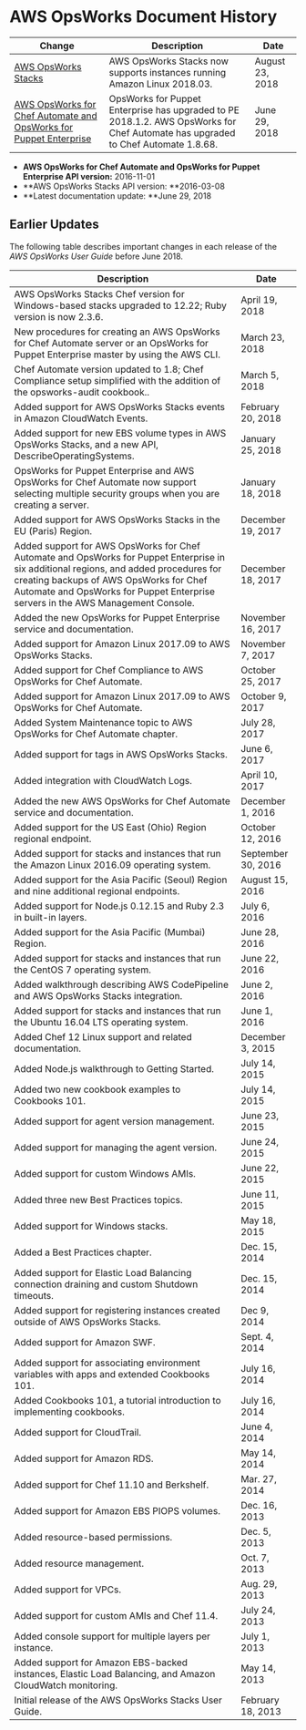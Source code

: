 # AWS OpsWorks Document History<a name="history"></a>

| Change | Description | Date | 
| --- |--- |--- |
| [AWS OpsWorks Stacks](#history) | AWS OpsWorks Stacks now supports instances running Amazon Linux 2018\.03\. | August 23, 2018 | 
| [AWS OpsWorks for Chef Automate and OpsWorks for Puppet Enterprise](#history) | OpsWorks for Puppet Enterprise has upgraded to PE 2018\.1\.2\. AWS OpsWorks for Chef Automate has upgraded to Chef Automate 1\.8\.68\. | June 29, 2018 | 
+ **AWS OpsWorks for Chef Automate and OpsWorks for Puppet Enterprise API version:** 2016\-11\-01
+ **AWS OpsWorks Stacks API version: **2016\-03\-08
+ **Latest documentation update: **June 29, 2018

## Earlier Updates<a name="history-older"></a>

The following table describes important changes in each release of the *AWS OpsWorks User Guide* before June 2018\.


| Description | Date | 
| --- | --- | 
| AWS OpsWorks Stacks Chef version for Windows\-based stacks upgraded to 12\.22; Ruby version is now 2\.3\.6\. | April 19, 2018 | 
| New procedures for creating an AWS OpsWorks for Chef Automate server or an OpsWorks for Puppet Enterprise master by using the AWS CLI\. | March 23, 2018 | 
| Chef Automate version updated to 1\.8; Chef Compliance setup simplified with the addition of the opsworks\-audit cookbook\.\. | March 5, 2018 | 
| Added support for AWS OpsWorks Stacks events in Amazon CloudWatch Events\. | February 20, 2018 | 
| Added support for new EBS volume types in AWS OpsWorks Stacks, and a new API, DescribeOperatingSystems\. | January 25, 2018 | 
| OpsWorks for Puppet Enterprise and AWS OpsWorks for Chef Automate now support selecting multiple security groups when you are creating a server\. | January 18, 2018 | 
| Added support for AWS OpsWorks Stacks in the EU \(Paris\) Region\. | December 19, 2017 | 
| Added support for AWS OpsWorks for Chef Automate and OpsWorks for Puppet Enterprise in six additional regions, and added procedures for creating backups of AWS OpsWorks for Chef Automate and OpsWorks for Puppet Enterprise servers in the AWS Management Console\. | December 18, 2017 | 
| Added the new OpsWorks for Puppet Enterprise service and documentation\. | November 16, 2017 | 
| Added support for Amazon Linux 2017\.09 to AWS OpsWorks Stacks\. | November 7, 2017 | 
| Added support for Chef Compliance to AWS OpsWorks for Chef Automate\. | October 25, 2017 | 
| Added support for Amazon Linux 2017\.09 to AWS OpsWorks for Chef Automate\. | October 9, 2017 | 
| Added System Maintenance topic to AWS OpsWorks for Chef Automate chapter\. | July 28, 2017 | 
| Added support for tags in AWS OpsWorks Stacks\. | June 6, 2017 | 
| Added integration with CloudWatch Logs\. | April 10, 2017 | 
| Added the new AWS OpsWorks for Chef Automate service and documentation\. | December 1, 2016 | 
| Added support for the US East \(Ohio\) Region regional endpoint\. | October 12, 2016 | 
| Added support for stacks and instances that run the Amazon Linux 2016\.09 operating system\. | September 30, 2016 | 
| Added support for the Asia Pacific \(Seoul\) Region and nine additional regional endpoints\. | August 15, 2016 | 
| Added support for Node\.js 0\.12\.15 and Ruby 2\.3 in built\-in layers\. | July 6, 2016 | 
| Added support for the Asia Pacific \(Mumbai\) Region\. | June 28, 2016 | 
| Added support for stacks and instances that run the CentOS 7 operating system\. | June 22, 2016 | 
| Added walkthrough describing AWS CodePipeline and AWS OpsWorks Stacks integration\. | June 2, 2016 | 
| Added support for stacks and instances that run the Ubuntu 16\.04 LTS operating system\. | June 1, 2016 | 
| Added Chef 12 Linux support and related documentation\.  | December 3, 2015 | 
| Added Node\.js walkthrough to Getting Started\. | July 14, 2015 | 
| Added two new cookbook examples to Cookbooks 101\. | July 14, 2015 | 
| Added support for agent version management\. | June 23, 2015 | 
| Added support for managing the agent version\. | June 24, 2015 | 
| Added support for custom Windows AMIs\. | June 22, 2015 | 
| Added three new Best Practices topics\. | June 11, 2015 | 
| Added support for Windows stacks\. | May 18, 2015 | 
| Added a Best Practices chapter\. | Dec\. 15, 2014 | 
| Added support for Elastic Load Balancing connection draining and custom Shutdown timeouts\. | Dec\. 15, 2014 | 
| Added support for registering instances created outside of AWS OpsWorks Stacks\. | Dec 9, 2014 | 
| Added support for Amazon SWF\. | Sept\. 4, 2014 | 
| Added support for associating environment variables with apps and extended Cookbooks 101\. | July 16, 2014 | 
| Added Cookbooks 101, a tutorial introduction to implementing cookbooks\. | July 16, 2014 | 
| Added support for CloudTrail\. | June 4, 2014 | 
| Added support for Amazon RDS\. | May 14, 2014 | 
| Added support for Chef 11\.10 and Berkshelf\. | Mar\. 27, 2014 | 
| Added support for Amazon EBS PIOPS volumes\. | Dec\. 16, 2013 | 
| Added resource\-based permissions\. | Dec\. 5, 2013 | 
| Added resource management\. | Oct\. 7, 2013 | 
| Added support for VPCs\. | Aug\. 29, 2013 | 
| Added support for custom AMIs and Chef 11\.4\. | July 24, 2013 | 
| Added console support for multiple layers per instance\. | July 1, 2013 | 
| Added support for Amazon EBS\-backed instances, Elastic Load Balancing, and Amazon CloudWatch monitoring\. | May 14, 2013 | 
| Initial release of the AWS OpsWorks Stacks User Guide\. | February 18, 2013 | 